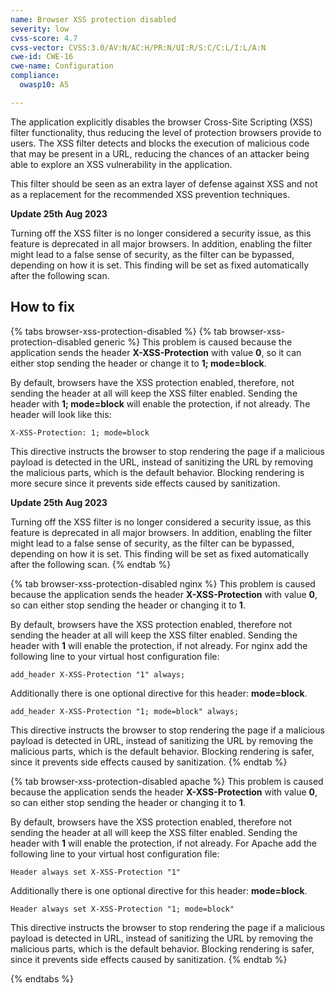 ```yaml
---
name: Browser XSS protection disabled
severity: low
cvss-score: 4.7
cvss-vector: CVSS:3.0/AV:N/AC:H/PR:N/UI:R/S:C/C:L/I:L/A:N
cwe-id: CWE-16
cwe-name: Configuration
compliance:
  owasp10: A5

---            
```


The application explicitly disables the browser Cross-Site Scripting (XSS) filter functionality, thus reducing the level of protection browsers provide to users.
The XSS filter detects and blocks the execution of malicious code that may be present in a URL, reducing the chances of an attacker being able to explore an XSS vulnerability in the application.

This filter should be seen as an extra layer of defense against XSS and not as a replacement for the recommended XSS prevention techniques.

**Update 25th Aug 2023**

Turning off the XSS filter is no longer considered a security issue, as this feature is deprecated in all major browsers. In addition, enabling the filter might lead to a false sense of security, as the filter can be bypassed, depending on how it is set.
This finding will be set as fixed automatically after the following scan.

## How to fix

{% tabs browser-xss-protection-disabled %}
{% tab browser-xss-protection-disabled generic %}
This problem is caused because the application sends the header **X-XSS-Protection** with value **0**, so it can either stop sending the header or change it to **1; mode=block**.

By default, browsers have the XSS protection enabled, therefore, not sending the header at all will keep the XSS filter enabled.
Sending the header with **1; mode=block** will enable the protection, if not already. The header will look like this:

	X-XSS-Protection: 1; mode=block

This directive instructs the browser to stop rendering the page if a malicious payload is detected in the URL, instead of sanitizing the URL by removing the malicious parts, which is the default behavior. Blocking rendering is more secure since it prevents side effects caused by sanitization.

**Update 25th Aug 2023**

Turning off the XSS filter is no longer considered a security issue, as this feature is deprecated in all major browsers. In addition, enabling the filter might lead to a false sense of security, as the filter can be bypassed, depending on how it is set.
This finding will be set as fixed automatically after the following scan.
{% endtab %}

{% tab browser-xss-protection-disabled nginx %}
This problem is caused because the application sends the header **X-XSS-Protection** with value **0**, so can either stop sending the header or changing it to **1**.

By default, browsers have the XSS protection enabled, therefore not sending the header at all will keep the XSS filter enabled.
Sending the header with **1** will enable the protection, if not already. For nginx add the following line to your virtual host configuration file:

	add_header X-XSS-Protection "1" always;

Additionally there is one optional directive for this header: **mode=block**.   

	add_header X-XSS-Protection "1; mode=block" always;

This directive instructs the browser to stop rendering the page if a malicious payload is detected in URL, instead of sanitizing the URL by removing the malicious parts, which is the default behavior. Blocking rendering is safer, since it prevents side effects caused by sanitization.
{% endtab %}

{% tab browser-xss-protection-disabled apache %}
This problem is caused because the application sends the header **X-XSS-Protection** with value **0**, so can either stop sending the header or changing it to **1**.

By default, browsers have the XSS protection enabled, therefore not sending the header at all will keep the XSS filter enabled.
Sending the header with **1** will enable the protection, if not already. For Apache add the following line to your virtual host configuration file:

	Header always set X-XSS-Protection "1"

Additionally there is one optional directive for this header: **mode=block**.   

	Header always set X-XSS-Protection "1; mode=block"

This directive instructs the browser to stop rendering the page if a malicious payload is detected in URL, instead of sanitizing the URL by removing the malicious parts, which is the default behavior. Blocking rendering is safer, since it prevents side effects caused by sanitization.
{% endtab %}

{% endtabs %}
